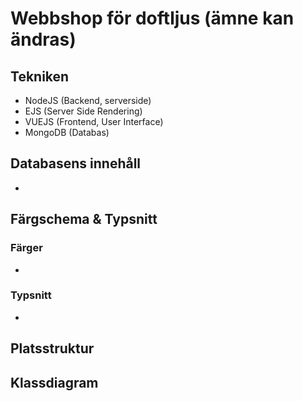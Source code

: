 # Webbshop för doftljus (ämne kan ändras)

## Tekniken 
- NodeJS (Backend, serverside)
- EJS (Server Side Rendering)
- VUEJS (Frontend, User Interface)
- MongoDB (Databas)

## Databasens innehåll
-

## Färgschema & Typsnitt
### Färger
-

### Typsnitt
-

## Platsstruktur


## Klassdiagram

